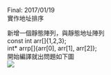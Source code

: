 Final: 2017/01/19  
實作地址排序

新增一個靜態陣列，與靜態地址陣列  
const int arr[]{1,2,3};  
int* arrp[]{arr[0], arr[1], arr[2]};  
開始編譯就出問題如下圖  
![](https://i.imgur.com/KHbqPcM.png)